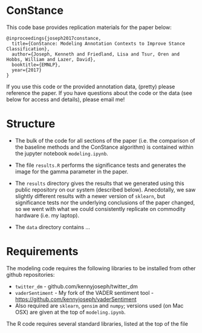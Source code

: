 # ConStance

This code base provides replication materials for the paper below:

```
@inproceedings{joseph2017constance,
  title={ConStance: Modeling Annotation Contexts to Improve Stance Classification},
  author={Joseph, Kenneth and Friedland, Lisa and Tsur, Oren and Hobbs, William and Lazer, David},
  booktitle={EMNLP},
  year={2017}
}
```

If you use this code or the provided annotation data, (pretty) please reference the paper.  If you have questions about the code or the data (see below for access and details), please email me!

# Structure

- The bulk of the code for all sections of the paper (i.e. the comparison of the baseline methods and the ConStance algorithm) is contained within the jupyter notebook ```modeling.ipynb```. 

- The file ```results.R``` performs the significance tests and generates the image for the gamma parameter in the paper.

- The ```results``` directory gives the results that we generated using this public repository on our system (described below). Anecdotally, we saw slightly different results with a newer version of ```sklearn```, but significance tests nor the underlying conclusions of the paper changed, so we went with what we could consistently replicate on commodity hardware (i.e. my laptop).

- The ```data``` directory contains ...


# Requirements

The modeling code requires the following libraries to be installed from other github repositories:

- ```twitter_dm``` - github.com/kennyjoseph/twitter_dm
- ```vaderSentiment``` - My fork of the VADER sentiment tool - https://github.com/kennyjoseph/vaderSentiment
- Also required are ```sklearn```, ```gensim``` and ```numpy```; versions used (on Mac OSX) are given at the top of ```modeling.ipynb```.

The R code requires several standard libraries, listed at the top of the file

